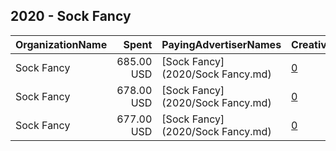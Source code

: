 ## 2020 - Sock Fancy 
|OrganizationName|Spent|PayingAdvertiserNames|CreativeUrls|Impressions|Genders|AgeBrackets|CountryCodes|BillingAddresses|CandidateBallotInformation|
|:---|---:|:---|:---|---:|:---|:---|:---|:---|:---|
|Sock Fancy|685.00 USD|[Sock Fancy](2020/Sock Fancy.md)|[0](https://www.snap.com/political-ads/asset/2bb88b95e0106eb3c54945f14514f074af119f77faaa6fbfe45a5ed949ba4eac?mediaType=mp4)|170,046|||united states|US||
|Sock Fancy|678.00 USD|[Sock Fancy](2020/Sock Fancy.md)|[0](https://www.snap.com/political-ads/asset/ab73b81eab500fbdf7835f437bab5a296cf3b559eee369ece36cdbd33d954a09?mediaType=mp4)|416,762|||united states|US||
|Sock Fancy|677.00 USD|[Sock Fancy](2020/Sock Fancy.md)|[0](https://www.snap.com/political-ads/asset/9b806246009efc95abd0c1c34be24f8a0914d7f957d12565852a7085f7e2891a?mediaType=mp4)|562,840|||united states|US||
